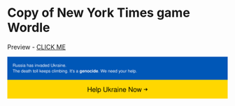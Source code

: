 # Copy of New York Times game Wordle

Preview -  [CLICK ME](https://mars4me.github.io/wordle-times-copy/)

[![Stand With Ukraine](https://raw.githubusercontent.com/vshymanskyy/StandWithUkraine/main/banner2-direct.svg)](https://stand-with-ukraine.pp.ua)

